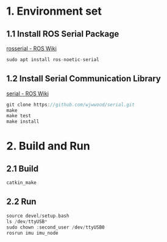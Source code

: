 # 1. Environment set
## 1.1 Install ROS Serial Package
[rosserial - ROS Wiki](http://wiki.ros.org/rosserial)
```C++
sudo apt install ros-noetic-serial
```
## 1.2 Install Serial Communication Library
[serial - ROS Wiki](http://wiki.ros.org/serial)
```C++
git clone https://github.com/wjwwood/serial.git
make
make test
make install
```
# 2. Build and Run
## 2.1 Build
```C++
catkin_make
```
## 2.2 Run
```C++
source devel/setup.bash
ls /dev/ttyUSB*
sudo chown :second_user /dev/ttyUSB0
rosrun imu imu_node
```